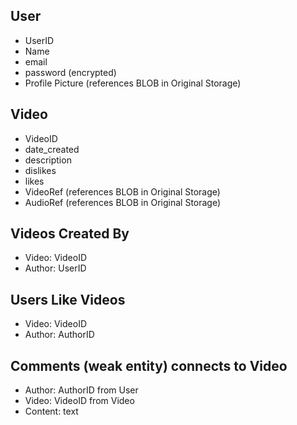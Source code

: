 ## User
- UserID
- Name
- email
- password (encrypted)
- Profile Picture (references BLOB in Original Storage)

## Video
- VideoID
- date_created
- description
- dislikes
- likes
- VideoRef (references BLOB in Original Storage)
- AudioRef (references BLOB in Original Storage)

## Videos Created By
- Video: VideoID
- Author: UserID

## Users Like Videos
- Video: VideoID
- Author: AuthorID

## Comments (weak entity) connects to Video
- Author: AuthorID from User
- Video: VideoID from Video
- Content: text

